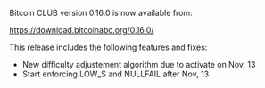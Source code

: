 Bitcoin CLUB version 0.16.0 is now available from:

  <https://download.bitcoinabc.org/0.16.0/>

This release includes the following features and fixes:

- New difficulty adjustement algorithm due to activate on Nov, 13
- Start enforcing LOW_S and NULLFAIL after Nov, 13
